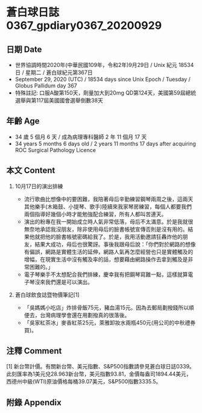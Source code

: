 [_metadata_:encoding]: - "utf-8"
[_metadata_:language]: - "zh-Hant-TW"
[_metadata_:fileformat]: - "markdown"
[_metadata_:MIME_type]: - "text/plain"
[_metadata_:markdown_version]: - "commonmark version 0.29"
[_metadata_:markdown_spec]: - "https://spec.commonmark.org/0.29/"

# 蒼白球日誌0367_gpdiary0367_20200929 #

## 日期 Date ##

* 世界協調時間2020年(中華民國109年，令和2年)9月29日 / Unix 紀元 18534 日 / 星期二 / 蒼白球紀元第367日
* September 29, 2020 (UTC) / 18534 days since Unix Epoch / Tuesday / Globus Pallidum day 367
* 特殊註記: 口服A酸第150天，劑量加大到20mg QD第124天，美國第59屆總統選舉與第117屆美國國會選舉倒數38天

## 年齡 Age ##

* 34 歲 5 個月 6 天 / 成為病理專科醫師 2 年 11 個月 17 天
* 34 years 5 months 6 days old / 2 years 11 months 17 days after acquiring ROC Surgical Pathology Licence

## 本文 Content ##

1. 10月17日的演出排練

    * 流行歌曲比想像中的要困難，我陪著母后辛勤練習鋼琴兩周之後，這兩天其他樂手(木箱鼓、小提琴、歌手)陸續來我家琴房練習，每個人都要我們兩個指導好幾個小時才能勉強配合練習，所有人都叫苦連天。
    * 演出的粉專在我一開始成立時人氣非常低落，母后不太滿意。於是我就很無奈地承認我沒朋友，除非使用母后的臉書帳號宣傳否則是沒有用的。結果他就把他的臉書帳號密碼給我了。於是，我用活動邀請狂轟炸他的朋友，結果大成功，母后也很驚訝。事後我跟母后說：「你們對於網路的想像有偏誤，網路是實體生活的延伸，網路人氣再怎麼經營也只是實體觸及的增幅，在現實生活中沒有觸及率的話，想要藉由網路操作去拿到觸及是非常困難的。」
    * 電子琴樂手不太想配合我們排練，慶幸我有把鋼琴寫難一點，這樣就算電子琴沒來我們還是可以演出。

2. 蒼白球飲食誌暨物價筆記[1]

    * 「吳媽媽小吃店」炸排骨飯75元，豬血湯15元。因為去郵局劃撥錢所以順便去，台灣病理學會還在用劃撥真的很落後。
    * 「吳家紅茶冰」麥香紅茶25元，萊雅卸妝水兩瓶450元(用公司的中秋禮券買)。

## 注釋 Comment ##

[1] 新台幣計價。有關新台幣、美元指數、S&P500指數請參見蒼白球日誌0339。此刻匯率為1美元兌28.963新台幣，美元指數93.81，金價每盎司1894.44美元，西德州中級(WTI)原油價格每桶39.07美元，S&P500指數3335.5。

## 附錄 Appendix ##

